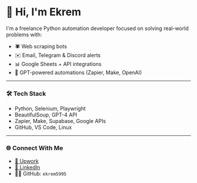 # 👋 Hi, I'm Ekrem

I'm a freelance Python automation developer focused on solving real-world problems with:

- 🕷️ Web scraping bots  
- ✉️ Email, Telegram & Discord alerts  
- 📊 Google Sheets + API integrations  
- 🧠 GPT-powered automations (Zapier, Make, OpenAI)

---

### 🛠️ Tech Stack

- Python, Selenium, Playwright  
- BeautifulSoup, GPT-4 API  
- Zapier, Make, Supabase, Google APIs  
- GitHub, VS Code, Linux  

---

### 🌐 Connect With Me

- [🔗 Upwork](https://www.upwork.com/freelancers/~012e1bd7ab9b6e85db)  
- [💼 LinkedIn](https://www.linkedin.com/in/ekrem-b-kef-87320231a/)  
- 🧑‍💻 GitHub: `ekrem5995`

<!--
**ekrem5995/ekrem5995** is a ✨ _special_ ✨ repository because its `README.md` (this file) appears on your GitHub profile.

Here are some ideas to get you started:

- 🔭 I’m currently working on ...
- 🌱 I’m currently learning ...
- 👯 I’m looking to collaborate on ...
- 🤔 I’m looking for help with ...
- 💬 Ask me about ...
- 📫 How to reach me: ...
- 😄 Pronouns: ...
- ⚡ Fun fact: ...
-->

